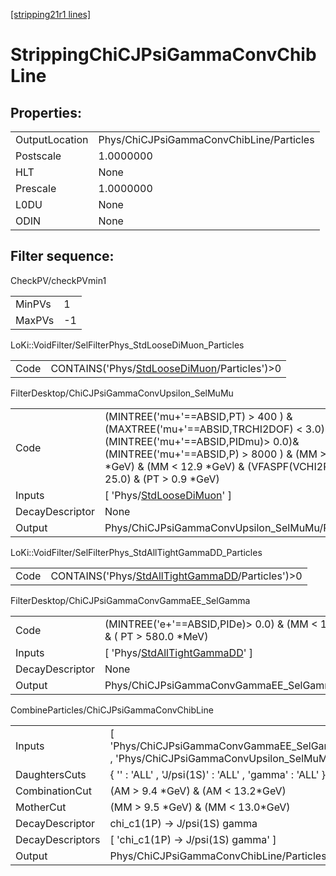 [[stripping21r1 lines]](./stripping21r1-index)

# StrippingChiCJPsiGammaConvChibLine

## Properties:

|                |                                          |
|----------------|------------------------------------------|
| OutputLocation | Phys/ChiCJPsiGammaConvChibLine/Particles |
| Postscale      | 1.0000000                                |
| HLT            | None                                     |
| Prescale       | 1.0000000                                |
| L0DU           | None                                     |
| ODIN           | None                                     |

## Filter sequence:

CheckPV/checkPVmin1

|        |     |
|--------|-----|
| MinPVs | 1   |
| MaxPVs | -1  |

LoKi::VoidFilter/SelFilterPhys_StdLooseDiMuon_Particles

|      |                                                                                                |
|------|------------------------------------------------------------------------------------------------|
| Code | CONTAINS('Phys/[StdLooseDiMuon](./stripping21r1-commonparticles-stdloosedimuon)/Particles')\>0 |

FilterDesktop/ChiCJPsiGammaConvUpsilon_SelMuMu

|                 |                                                                                                                                                                                                                                                   |
|-----------------|---------------------------------------------------------------------------------------------------------------------------------------------------------------------------------------------------------------------------------------------------|
| Code            | (MINTREE('mu+'==ABSID,PT) \> 400 ) & (MAXTREE('mu+'==ABSID,TRCHI2DOF) \< 3.0) & (MINTREE('mu+'==ABSID,PIDmu)\> 0.0)& (MINTREE('mu+'==ABSID,P) \> 8000 ) & (MM \> 9.0 \*GeV) & (MM \< 12.9 \*GeV) & (VFASPF(VCHI2PDOF)\< 25.0) & (PT \> 0.9 \*GeV) |
| Inputs          | [ 'Phys/[StdLooseDiMuon](./stripping21r1-commonparticles-stdloosedimuon)' ]                                                                                                                                                                     |
| DecayDescriptor | None                                                                                                                                                                                                                                              |
| Output          | Phys/ChiCJPsiGammaConvUpsilon_SelMuMu/Particles                                                                                                                                                                                                   |

LoKi::VoidFilter/SelFilterPhys_StdAllTightGammaDD_Particles

|      |                                                                                                        |
|------|--------------------------------------------------------------------------------------------------------|
| Code | CONTAINS('Phys/[StdAllTightGammaDD](./stripping21r1-commonparticles-stdalltightgammadd)/Particles')\>0 |

FilterDesktop/ChiCJPsiGammaConvGammaEE_SelGamma

|                 |                                                                                       |
|-----------------|---------------------------------------------------------------------------------------|
| Code            | (MINTREE('e+'==ABSID,PIDe)\> 0.0) & (MM \< 100.0 \*MeV) & ( PT \> 580.0 \*MeV)        |
| Inputs          | [ 'Phys/[StdAllTightGammaDD](./stripping21r1-commonparticles-stdalltightgammadd)' ] |
| DecayDescriptor | None                                                                                  |
| Output          | Phys/ChiCJPsiGammaConvGammaEE_SelGamma/Particles                                      |

CombineParticles/ChiCJPsiGammaConvChibLine

|                  |                                                                                          |
|------------------|------------------------------------------------------------------------------------------|
| Inputs           | [ 'Phys/ChiCJPsiGammaConvGammaEE_SelGamma' , 'Phys/ChiCJPsiGammaConvUpsilon_SelMuMu' ] |
| DaughtersCuts    | { '' : 'ALL' , 'J/psi(1S)' : 'ALL' , 'gamma' : 'ALL' }                                   |
| CombinationCut   | (AM \> 9.4 \*GeV) & (AM \< 13.2\*GeV)                                                    |
| MotherCut        | (MM \> 9.5 \*GeV) & (MM \< 13.0\*GeV)                                                    |
| DecayDescriptor  | chi_c1(1P) -\> J/psi(1S) gamma                                                           |
| DecayDescriptors | [ 'chi_c1(1P) -\> J/psi(1S) gamma' ]                                                   |
| Output           | Phys/ChiCJPsiGammaConvChibLine/Particles                                                 |
